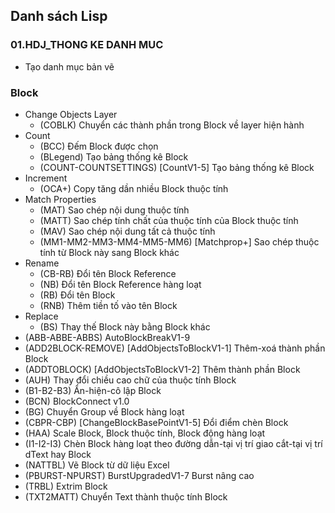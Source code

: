 ## Danh sách Lisp
### 01.HDJ_THONG KE DANH MUC
  * Tạo danh mục bản vẽ
### Block
- Change Objects Layer
  * (COBLK) Chuyển các thành phần trong Block về layer hiện hành
- Count
  * (BCC) Đếm Block được chọn
  * (BLegend) Tạo bảng thống kê Block
  * (COUNT-COUNTSETTINGS) [CountV1-5] Tạo bảng thống kê Block
- Increment
  * (OCA+) Copy tăng dần nhiều Block thuộc tính
- Match Properties
  * (MAT) Sao chép nội dung thuộc tính
  * (MATT) Sao chép tính chất của thuộc tính của Block thuộc tính
  * (MAV) Sao chép nội dung tất cả thuộc tính
  * (MM1-MM2-MM3-MM4-MM5-MM6) [Matchprop+] Sao chép thuộc tính từ Block này sang Block khác
- Rename
  * (CB-RB) Đổi tên Block Reference
  * (NB) Đổi tên Block Reference hàng loạt
  * (RB) Đổi tên Block
  * (RNB) Thêm tiền tố vào tên Block
- Replace
  * (BS) Thay thế Block này bằng Block khác
- (ABB-ABBE-ABBS) AutoBlockBreakV1-9
- (ADD2BLOCK-REMOVE) [AddObjectsToBlockV1-1] Thêm-xoá thành phần Block
- (ADDTOBLOCK) [AddObjectsToBlockV1-2] Thêm thành phần Block
- (AUH) Thay đổi chiều cao chữ của thuộc tính Block
- (B1-B2-B3) Ẩn-hiện-cô lập Block
- (BCN) BlockConnect v1.0
- (BG) Chuyển Group về Block hàng loạt
- (CBPR-CBP) [ChangeBlockBasePointV1-5] Đổi điểm chèn Block
- (HAA) Scale Block, Block thuộc tính, Block động hàng loạt
- (I1-I2-I3) Chèn Block hàng loạt theo đường dẫn-tại vị trí giao cắt-tại vị trí dText hay Block
- (NATTBL) Vẽ Block từ dữ liệu Excel
- (PBURST-NPURST) BurstUpgradedV1-7 Burst nâng cao
- (TRBL) Extrim Block
- (TXT2MATT) Chuyển Text thành thuộc tính Block
